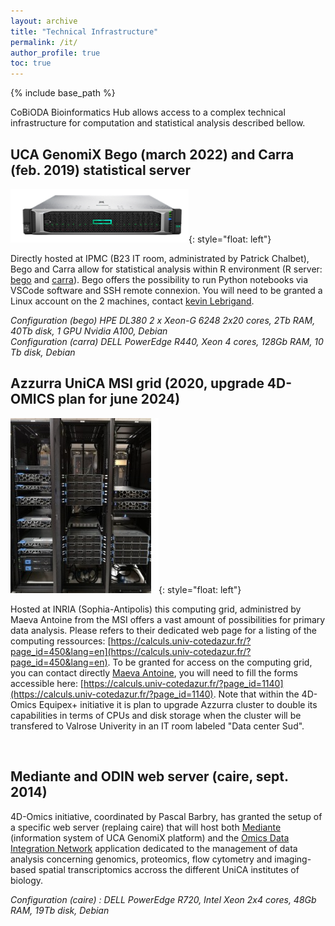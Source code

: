 ```yaml
---
layout: archive
title: "Technical Infrastructure"
permalink: /it/
author_profile: true
toc: true
---
```


{% include base_path %}


CoBiODA Bioinformatics Hub allows access to a complex technical infrastructure for computation and statistical analysis described bellow.


## UCA GenomiX Bego (march 2022) and Carra (feb. 2019) statistical server

![bego](/images/bego.png "bego"){: style="float: left"}

Directly hosted at IPMC (B23 IT room, administrated by Patrick Chalbet), Bego and Carra allow for statistical analysis within R environment (R server: [bego](http://bego.ipmc.cnrs.fr:8787/) and [carra](http://carra.ipmc.cnrs.fr:8787/)). Bego offers the possibility to run Python notebooks via VSCode software and SSH remote connexion. You will need to be granted a Linux account on the 2 machines, contact [kevin Lebrigand](mailto:lebrigand@ipmc.cnrs.fr).

<i>Configuration (bego) HPE DL380 2 x Xeon-G 6248 2x20 cores, 2Tb RAM, 40Tb disk, 1 GPU Nvidia A100, Debian</i>
<br>
<i>Configuration (carra) DELL PowerEdge R440, Xeon 4 cores, 128Gb RAM, 10 Tb disk, Debian</i>


## Azzurra UniCA MSI grid (2020, upgrade 4D-OMICS plan for june 2024)

![azzurra](/images/azzurra.jpg "azzurra"){: style="float: left"}

Hosted at INRIA (Sophia-Antipolis) this computing grid, administred by Maeva Antoine from the MSI offers a vast amount of possibilities for primary data analysis. Please refers to their dedicated web page for a listing of the computing ressources: [https://calculs.univ-cotedazur.fr/?page_id=450&lang=en](https://calculs.univ-cotedazur.fr/?page_id=450&lang=en). To be granted for access on the computing grid, you can contact directly [Maeva Antoine](mailto:Maeva.ANTOINE@univ-cotedazur.fr), you will need to fill the forms accessible here: [https://calculs.univ-cotedazur.fr/?page_id=1140](https://calculs.univ-cotedazur.fr/?page_id=1140). Note that within the 4D-Omics Equipex+ initiative it is plan to upgrade Azzurra cluster to double its capabilities in terms of CPUs and disk storage when the cluster will be transfered to Valrose Univerity in an IT room labeled "Data center Sud".


<br>

## Mediante and ODIN web server (caire, sept. 2014)

4D-Omics initiative, coordinated by Pascal Barbry, has granted the setup of a specific web server (replaing caire) that will host both [Mediante](https://www.genomique.info:8443/merge/index) (information system of UCA GenomiX platform) and the [Omics Data Integration Network](https://www.genomique.info:8443/odin/index) application dedicated to the management of data analysis concerning genomics, proteomics, flow cytometry and imaging-based spatial transcriptomics accross the different UniCA institutes of biology.

<i>Configuration (caire) : DELL PowerEdge R720, Intel Xeon 2x4 cores, 48Gb RAM, 19Tb disk, Debian</i>
